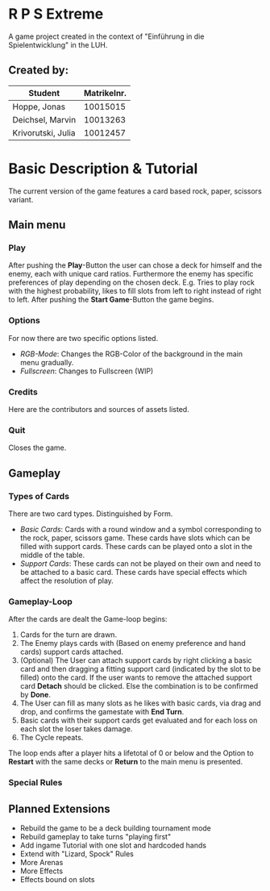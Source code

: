 # R P S Extreme

A game project created in the context of "Einführung in die Spielentwicklung" in the LUH.

## Created by:
| Student | Matrikelnr. |
| ------ | ------ |
| Hoppe, Jonas | 10015015 |
| Deichsel, Marvin | 10013263 |
| Krivorutski, Julia | 10012457 |

#  Basic Description & Tutorial
The current version of the game features a card based rock, paper, scissors variant.

## Main menu
### Play
After pushing the **Play**-Button the user can chose a deck for himself and the enemy, each with unique card ratios.
Furthermore the enemy has specific preferences of play depending on the chosen deck. E.g. Tries to play rock with the highest probability, likes to fill slots from left to right instead of right to left.
After pushing the **Start Game**-Button the game begins.

### Options
For now there are two specific options listed.
- *RGB-Mode*: Changes the RGB-Color of the background in the main menu gradually.
- *Fullscreen*: Changes to Fullscreen (WIP)

### Credits
Here are the contributors and sources of assets listed.

### Quit
Closes the game.

## Gameplay
### Types of Cards
There are two card types. Distinguished by Form.
- *Basic Cards*: Cards with a round window and a symbol corresponding to the rock, paper, scissors game. These cards have slots which can be filled with support cards. These cards can be played onto a slot in the middle of the table.
- *Support Cards*: These cards can not be played on their own and need to be attached to a basic card. These cards have special effects which affect the resolution of play.

### Gameplay-Loop
After the cards are dealt the Game-loop begins:
1. Cards for the turn are drawn.
2. The Enemy plays cards with (Based on enemy preference and hand cards) support cards attached.
3. (Optional) The User can attach support cards by right clicking a basic card and then dragging a fitting support card (indicated by the slot to be filled) onto the card. If the user wants to remove the attached support card **Detach** should be clicked. Else the combination is to be confirmed by **Done**.
4. The User can fill as many slots as he likes with basic cards, via drag and drop, and confirms the gamestate with **End Turn**.
5. Basic cards with their support cards get evaluated and for each loss on each slot the loser takes damage.
6. The Cycle repeats.

The loop ends after a player hits a lifetotal of 0 or below and the Option to **Restart** with the same decks or **Return** to the main menu is presented.

### Special Rules

## Planned Extensions
- Rebuild the game to be a deck building tournament mode
- Rebuild gameplay to take turns "playing first"
- Add ingame Tutorial with one slot and hardcoded hands
- Extend with "Lizard, Spock" Rules
- More Arenas
- More Effects
- Effects bound on slots

